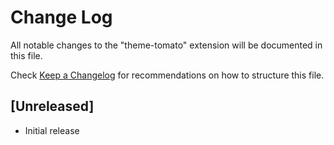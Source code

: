 # Change Log

All notable changes to the "theme-tomato" extension will be documented in this file.

Check [Keep a Changelog](http://keepachangelog.com/) for recommendations on how to structure this file.

## [Unreleased]

- Initial release